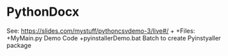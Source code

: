 # PythonDocx
 
 See: https://slides.com/mystuff/pythoncsvdemo-3/live#/
+
+Files:
+MyMain.py                 Demo Code
+pyinstallerDemo.bat       Batch to create Pyinstyaller package
